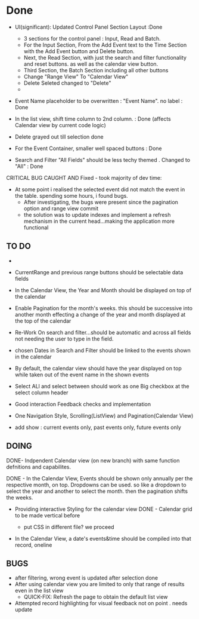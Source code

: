 # Done
- UI(significant): Updated Control Panel Section Layout  :Done
    - 3 sections for the control panel : Input, Read and Batch.
    - For the Input Section, From the Add Event text to the Time Section with the Add Event button and Delete button.
    - Next, the Read Section, with just the search and filter functionality and reset buttons. as well as the calendar  view button.
    - Third Section, the Batch Section including all other buttons 
    - Change "Range View" To "Calendar View"
    - Delete Seleted changed to "Delete"
  - 

- Event Name placeholder to be overwritten : "Event Name". no label : Done
- In the list view, shift time column to 2nd column. : Done (affects Calendar view by current code logic)
- Delete grayed out till selection done
- For the Event Container, smaller well spaced buttons : Done
- Search and Filter "All Fields" should be less techy themed . Changed to "All" : Done
  
CRITICAL BUG CAUGHT AND Fixed - took majority of dev time:
- At some point i realised the selected event did not match the event in the table. spending some hours, i found bugs.
	- After investigating, the bugs were present since the pagination option and range view commit
	- the solution was to update indexes and implement a refresh mechanism in the current head...making the application more functional


## TO DO

- 
- CurrentRange and previous range buttons should be selectable data fields 
- In the Calendar View, the Year and Month should be displayed on top of the calendar
- Enable Pagination for the month's weeks. this should be successive into another month effecting a change of the year and month displayed at the top of the calendar

- Re-Work On search and filter...should be automatic and across all fields not needing the user to type in the field.
- chosen Dates in Search and Filter should be linked to the events shown in the calendar
- By default, the calendar view should have the year displayed on top while taken out of the event name in the shown events

- Select ALl and select between should work as one Big checkbox at the select column header

- Good interaction Feedback checks and implementation
- One Navigation Style, Scrolling(ListView) and Pagination(Calendar View)
- add show : current events only, past events only, future events only

## DOING
DONE- Indpendent Calendar view (on new branch) with same function defnitions and capabilites.

DONE - In the Calendar View, Events should be shown only annually per the respective month, on top. Dropdowns can be used. so like a dropdown to select the year and another to select the month. then the pagination shifts the weeks.

- Providing interactive Styling for the calendar view
  DONE - Calendar grid to be made vertical before 
  - put CSS in different file?
  we proceed
  
- In the Calendar View, a date's events&time should be compiled into that record, oneline
  


## BUGS
- after filtering, wrong event is updated after selection done
- After using calendar view you are limited to only that range of results even in the list view 
  - QUICK-FIX: Refresh the page to obtain the default list view
- Attempted record highlighting for visual feedback not on point . needs update